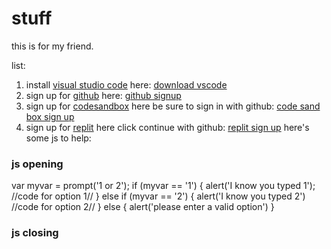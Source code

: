 # stuff
this is for my friend.

list:

1. install [visual studio code](https://code.visualstudio.com/) here:
[download vscode](https://code.visualstudio.com/download)
2. sign up for [github](https://github.com/) here:
[github signup](https://github.com)
3. sign up for [codesandbox](https://codesandbox.io) here be sure to sign in with github:
[code sand box sign up](https://codesandbox.io/signin?utm_source=landingpage)
4. sign up for [replit](https://repl.it) here click continue with github: 
[replit sign up](https://replit.com/signup)
here's some js to help:
### js opening 
var myvar = prompt('1 or 2'); 
   if (myvar == '1') {
     alert('I know you typed 1');
//code for option 1// 
      } else if (myvar == '2') {
         alert('I know you typed 2')
//code for option 2//
       }
          else {
      alert('please enter a valid option')
}
### js closing